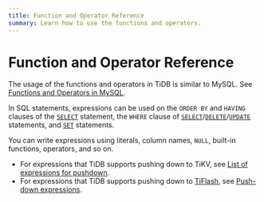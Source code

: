 ```yaml
---
title: Function and Operator Reference
summary: Learn how to use the functions and operators.
---
```


# Function and Operator Reference

The usage of the functions and operators in TiDB is similar to MySQL. See [Functions and Operators in MySQL](https://dev.mysql.com/doc/refman/8.0/en/functions.html).

In SQL statements, expressions can be used on the `ORDER BY` and `HAVING` clauses of the [`SELECT`](/sql-statements/sql-statement-select.md) statement, the `WHERE` clause of [`SELECT`](/sql-statements/sql-statement-select.md)/[`DELETE`](/sql-statements/sql-statement-delete.md)/[`UPDATE`](/sql-statements/sql-statement-update.md) statements, and [`SET`](/sql-statements/sql-statement-set-variable.md) statements.

You can write expressions using literals, column names, `NULL`, built-in functions, operators, and so on. 

- For expressions that TiDB supports pushing down to TiKV, see [List of expressions for pushdown](/functions-and-operators/expressions-pushed-down.md). 
- For expressions that TiDB supports pushing down to [TiFlash](/tiflash/tiflash-overview.md), see [Push-down expressions](/tiflash/tiflash-supported-pushdown-calculations.md#push-down-expressions).
